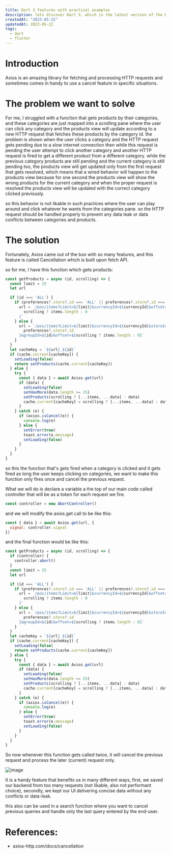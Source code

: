 ```yaml
---
title: Dart 3 features with practical examples
description: lets discover Dart 3, which is the latest version of the Dart programming language, released in May 2023. 
createdAt: "2023-05-22"
updatedAt: 2023-05-22
tags:
  - dart
  - flutter
---
```


# Introduction

Axios is an amazing library for fetching and processing HTTP requests and sometimes comes in handy to use a cancel feature in specific situations.

# The problem we want to solve

For me, I struggled with a function that gets products by their categories, and these categories are just mapped into a scrolling pane where the user can click any category and the products view will update according to a new HTTP request that fetches these products by the category id. the problem is shown when the user clicks a category and the HTTP request gets pending due to a slow internet connection then while this request is pending the user attempt to click another category and another HTTP request is fired to get a different product from a different category. while the previous category products are still pending and the current category is still pending too, the products view will get updated only from the first request that gets resolved, which means that a wired behavior will happen to the products view because for one second the products view will show the wrong products for the current category and when the proper request is resolved the products view will be updated with the correct category clicked previously.

so this behavior is not likable in such practices where the user can play around and click whatever he wants from the categories pane. so the HTTP request should be handled properly to prevent any data leak or data conflicts between categories and products.

# The solution

Fortunately, Axios came out of the box with so many features, and this feature is called Cancellation which is built upon fetch API.

so for me, I have this function which gets products:

```js
const getProducts = async (id, scrolling) => {
  const limit = 25
  let url

  if (id === 'ALL') {
    if (preferences?.store?.id === 'ALL' || preferences?.store?.id === undefined) {
      url = `/pos/items?Limit=${limit}&currencyId=${currencyId}&offset=${
        scrolling ? items.length : 0
      }`
    } else {
      url = `/pos/items?Limit=${limit}&currencyId=${currencyId}&storeId=${
        preferences?.store?.id
      }&groupId=${id}&offset=${scrolling ? items.length : 0}`
    }
  }
  let cacheKey = `${url}_${id}`
  if (cache.current[cacheKey]) {
    setLoading(false)
    return setProducts(cache.current[cacheKey])
  } else {
    try {
      const { data } = await Axios.get(url)
      if (data) {
        setLoading(false)
        setHasMore(data.length >= 25)
        setProducts(scrolling ? [...items, ...data] : data)
        cache.current[cacheKey] = scrolling ? [...items, ...data] : data
      }
    } catch (e) {
      if (axios.isCancel(e)) {
        console.log(e)
      } else {
        setError(true)
        toast.error(e.message)
        setLoading(false)
      }
    }
  }
}
```

so this the function that's gets fired when a category is clicked and it gets fired as long the user keeps clicking on categories, we want to make this function only fires once and cancel the previous request.

What we will do is declare a variable a the top of our main code called controller that will be as a token for each request we fire.

```js
const controller = new AbortController()
```

and we will modify the axios.get call to be like this:

```js
const { data } = await Axios.get(url, {
  signal: controller.signal
})
```

and the final function would be like this:

```js
const getProducts = async (id, scrolling) => {
  if (controller) {
    controller.abort()
  }
  const limit = 25
  let url

  if (id === 'ALL') {
    if (preferences?.store?.id === 'ALL' || preferences?.store?.id === undefined) {
      url = `/pos/items?Limit=${limit}&currencyId=${currencyId}&offset=${
        scrolling ? items.length : 0
      }`
    } else {
      url = `/pos/items?Limit=${limit}&currencyId=${currencyId}&storeId=${
        preferences?.store?.id
      }&groupId=${id}&offset=${scrolling ? items.length : 0}`
    }
  }
  let cacheKey = `${url}_${id}`
  if (cache.current[cacheKey]) {
    setLoading(false)
    return setProducts(cache.current[cacheKey])
  } else {
    try {
      const { data } = await Axios.get(url)
      if (data) {
        setLoading(false)
        setHasMore(data.length >= 25)
        setProducts(scrolling ? [...items, ...data] : data)
        cache.current[cacheKey] = scrolling ? [...items, ...data] : data
      }
    } catch (e) {
      if (axios.isCancel(e)) {
        console.log(e)
      } else {
        setError(true)
        toast.error(e.message)
        setLoading(false)
      }
    }
  }
}
```

So now whenever this function gets called twice, it will cancel the previous request and process the later (current) request only.

![image](https://cdn.hashnode.com/res/hashnode/image/upload/v1655291347326/rDpwetZhe.png?auto=compress,format&format=webp)

It is a handy feature that benefits us in many different ways, first, we saved our backend from too many requests (not likable, also not performant choice), secondly, we kept our UI delivering concise data without any conflicts or data-leak.

this also can be used in a search function where you want to cancel previous queries and handle only the last query entered by the end-user.

# References:

- axios-http.com/docs/cancellation
